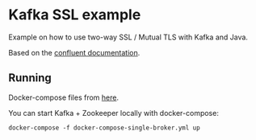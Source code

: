 # Kafka SSL example

Example on how to use two-way SSL / Mutual TLS with Kafka and Java.

Based on the [confluent documentation](https://docs.confluent.io/platform/current/kafka/authentication_ssl.html).

## Running

Docker-compose files from [here](https://github.com/wurstmeister/kafka-docker).

You can start Kafka + Zookeeper locally with docker-compose: 

    docker-compose -f docker-compose-single-broker.yml up
    

